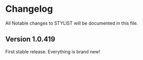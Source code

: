 # Changelog

All Notable changes to STYLIST will be documented in this file.

## Version 1.0.419
First stable release. Everything is brand new!
